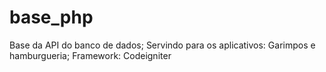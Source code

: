 # base_php
Base da API do banco de dados; Servindo para os aplicativos: Garimpos e hamburgueria; Framework: Codeigniter
